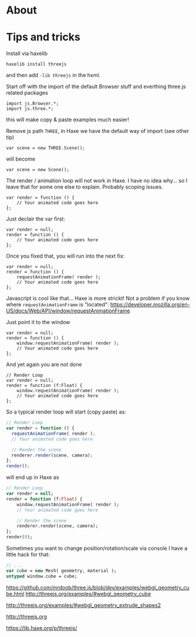 # About



# Tips and tricks


Install via haxelib

	haxelib install threejs

and then add `-lib threejs` in the hxml.


Start off with the import of the default Browser stuff and everthing three.js related packages

```
import js.Browser.*;
import js.three.*;
```

this will make copy & paste examples much easier!


Remove js path `THREE`, in Haxe we have the default way of import (see other tip)

```
var scene = new THREE.Scene();
```

will become

```
var scene = new Scene();
```


The render / animation loop will not work in Haxe.
I have no idea why... so I leave that for some one else to explain.
Probably scoping issues.

```
var render = function () {
	// Your animated code goes here
};
```

Just declair the var first:

```
var render = null;
render = function () {
	// Your animated code goes here
};
```

Once you fixed that, you will run into the next fix:

```
var render = null;
render = function () {
	requestAnimationFrame( render );
	// Your animated code goes here
};
```

Javascript is cool like that... Haxe is more strickt!
Not a problem if you know where `requestAnimationFrame` is "located": https://developer.mozilla.org/en-US/docs/Web/API/window/requestAnimationFrame

Just point it to the window

```
var render = null;
render = function () {
	window.requestAnimationFrame( render );
	// Your animated code goes here
};
```

And yet again you are not done

```
// Render Loop
var render = null;
render = function (f:Float) {
	window.requestAnimationFrame( render );
	// Your animated code goes here
};
```

So a typical render loop will start (copy paste) as:


```js
// Render Loop
var render = function () {
  requestAnimationFrame( render );
  // Your animated code goes here

  // Render the scene
  renderer.render(scene, camera);
};
render();
```

will end up in Haxe as

```haxe
// Render Loop
var render = null;
render = function (f:Float) {
	window.requestAnimationFrame( render );
	// Your animated code goes here

	// Render the scene
	renderer.render(scene, camera);
};
render(0);
```

Sometimes you want to change position/rotation/scale via console
I have a little hack for that:

```haxe
// ...
var cube = new Mesh( geometry, material );
untyped window.cube = cube;
```


https://github.com/mrdoob/three.js/blob/dev/examples/webgl_geometry_cube.html
http://threejs.org/examples/#webgl_geometry_cube

http://threejs.org/examples/#webgl_geometry_extrude_shapes2

http://threejs.org



https://lib.haxe.org/p/threejs/
